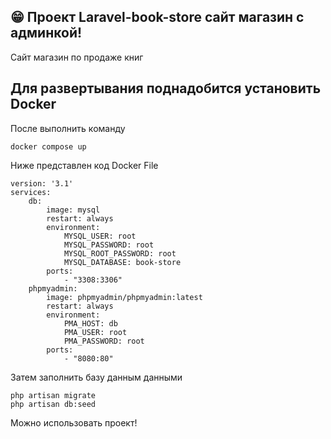 ## 😁 Проект Laravel-book-store сайт магазин с админкой!
Сайт магазин по продаже книг
## **Для развертывания поднадобится установить Docker**
После выполнить команду
```
docker compose up
```
Ниже представлен код Docker File
```
version: '3.1'
services:
    db:
        image: mysql
        restart: always
        environment:
            MYSQL_USER: root
            MYSQL_PASSWORD: root
            MYSQL_ROOT_PASSWORD: root
            MYSQL_DATABASE: book-store
        ports:
            - "3308:3306"
    phpmyadmin:
        image: phpmyadmin/phpmyadmin:latest
        restart: always
        environment:
            PMA_HOST: db
            PMA_USER: root
            PMA_PASSWORD: root
        ports:
            - "8080:80"
```
Затем заполнить базу данным данными
```
php artisan migrate
php artisan db:seed
```
Можно использовать проект!